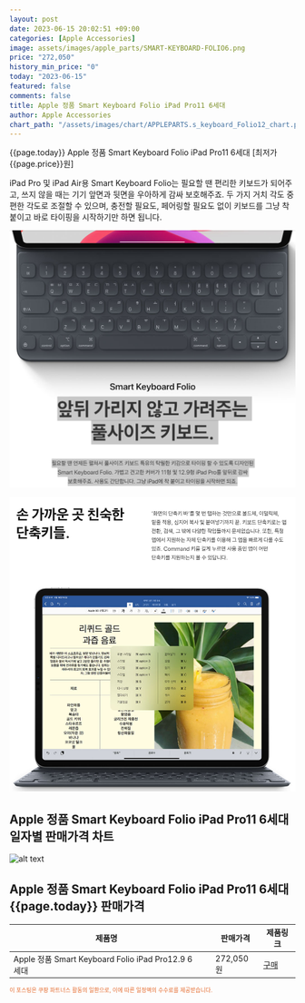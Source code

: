 ```yaml
---
layout: post
date: 2023-06-15 20:02:51 +09:00
categories: [Apple Accessories]
image: assets/images/apple_parts/SMART-KEYBOARD-FOLIO6.png
price: "272,050"
history_min_price: "0"
today: "2023-06-15"
featured: false
comments: false
title: Apple 정품 Smart Keyboard Folio iPad Pro11 6세대
author: Apple Accessories
chart_path: "/assets/images/chart/APPLEPARTS.s_keyboard_Folio12_chart.png"
---
```


{{page.today}} Apple 정품 Smart Keyboard Folio iPad Pro11 6세대 [최저가 {{page.price}}원]

iPad Pro 및 iPad Air용 Smart Keyboard Folio는 필요할 땐 편리한 키보드가 되어주고, 쓰지 않을 때는 기기 앞면과 뒷면을 우아하게 감싸 보호해주죠. 두 가지 거치 각도 중 편한 각도로 조절할 수 있으며, 충전할 필요도, 페어링할 필요도 없이 키보드를 그냥 착 붙이고 바로 타이핑을 시작하기만 하면 됩니다.

![앞뒤 가리지 않고 가려주는 풀사이즈 키보드.](/assets/images/apple_parts/SMART-KEYBOARD-FOLIO-2.PNG)

![손 가까운 곳 친숙한 단축키들.](/assets/images/apple_parts/SMART-KEYBOARD-FOLIO-1.PNG)

## Apple 정품 Smart Keyboard Folio iPad Pro11 6세대 일자별 판매가격 차트
![alt text]({{page.chart_path}} "Apple 정품 Smart Keyboard Folio iPad Pro11 6세대 판매가격 차트")

## Apple 정품 Smart Keyboard Folio iPad Pro11 6세대 {{page.today}} 판매가격
<main>
<table id="rwd-table-large">
  <thead>
    <tr>
      <th>제품명</th>
      <th></th>
      <th>판매가격</th>
      <th>제품링크</th>
    </tr>
  </thead>
  <tbody><tr>
        <td>Apple 정품 Smart Keyboard Folio iPad Pro12.9 6세대</td>
        <td></td>
        <td>272,050원</td>
        <td><a href='https://link.coupang.com/a/SG8TQ' target='_blank'>구매</a></td>
        </tr></tbody>
</table>

</main>
<div style="color:#e56a2c;font-size: 0.7em;" >
이 포스팅은 쿠팡 파트너스 활동의 일환으로, 이에 따른 일정액의 수수료를 제공받습니다.
</div>
